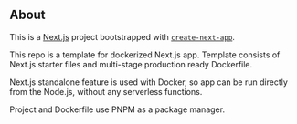## About

This is a [Next.js](https://nextjs.org) project bootstrapped with [`create-next-app`](https://nextjs.org/docs/app/api-reference/cli/create-next-app).

This repo is a template for dockerized Next.js app.
Template consists of Next.js starter files and multi-stage production ready Dockerfile.

Next.js standalone feature is used with Docker, so app can be run directly from the Node.js,
without any serverless functions.

Project and Dockerfile use PNPM as a package manager.
